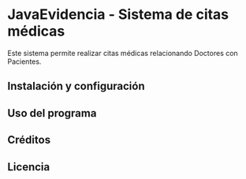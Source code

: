 # JavaEvidencia - Sistema de citas médicas
Este sistema permite realizar citas médicas relacionando Doctores con Pacientes.

## Instalación y configuración

## Uso del programa

## Créditos

## Licencia
